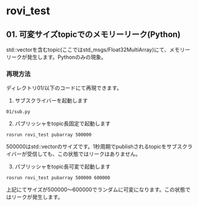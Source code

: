 # rovi_test

## 01. 可変サイズtopicでのメモリーリーク(Python)  
std::vectorを含むtopic(ここではstd_msgs/Float32MultiArray)にて、メモリーリークが発生します。Pythonのみの現象。  
### 再現方法  
ディレクトリ01/以下のコードにて再現できます。  
1. サブスクライバーを起動します
~~~
01/sub.py
~~~

2. パブリッシャをtopic長固定で起動します
~~~
rosrun rovi_test pubarray 500000
~~~

500000はstd::vectorのサイズです。1秒周期でpublishされるtopicをサブスクライバーが受信しても、この状態ではリークはありません。

3. パブリッシャをtopic長可変で起動します
~~~
rosrun rovi_test pubarray 500000 600000
~~~  
上記にてサイズが500000〜600000でランダムに可変になります。この状態ではリークが発生します。
